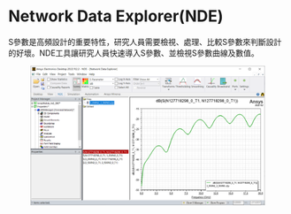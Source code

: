 # Network Data Explorer(NDE)

S參數是高頻設計的重要特性，研究人員需要檢視、處理、比較S參數來判斷設計的好壞。NDE工具讓研究人員快速導入S參數、並檢視S參數曲線及數值。

<figure><img src="../.gitbook/assets/image (7).png" alt=""><figcaption></figcaption></figure>
